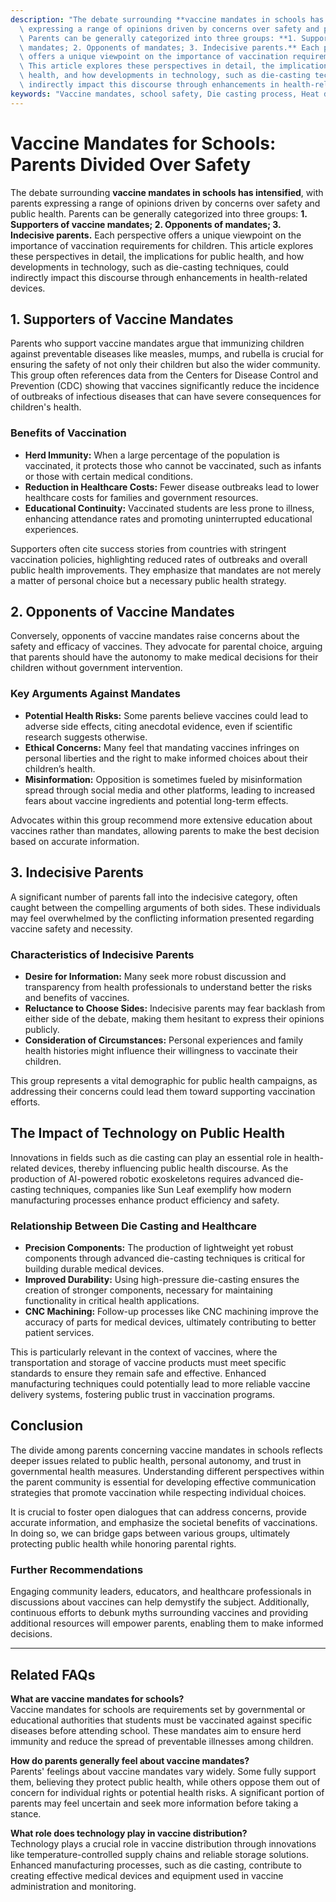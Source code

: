 ```yaml
---
description: "The debate surrounding **vaccine mandates in schools has intensified**, with parents\
  \ expressing a range of opinions driven by concerns over safety and public health.\
  \ Parents can be generally categorized into three groups: **1. Supporters of vaccine\
  \ mandates; 2. Opponents of mandates; 3. Indecisive parents.** Each perspective\
  \ offers a unique viewpoint on the importance of vaccination requirements for children.\
  \ This article explores these perspectives in detail, the implications for public\
  \ health, and how developments in technology, such as die-casting techniques, could\
  \ indirectly impact this discourse through enhancements in health-related devices."
keywords: "Vaccine mandates, school safety, Die casting process, Heat dissipation efficiency"
---
```

# Vaccine Mandates for Schools: Parents Divided Over Safety

The debate surrounding **vaccine mandates in schools has intensified**, with parents expressing a range of opinions driven by concerns over safety and public health. Parents can be generally categorized into three groups: **1. Supporters of vaccine mandates; 2. Opponents of mandates; 3. Indecisive parents.** Each perspective offers a unique viewpoint on the importance of vaccination requirements for children. This article explores these perspectives in detail, the implications for public health, and how developments in technology, such as die-casting techniques, could indirectly impact this discourse through enhancements in health-related devices.

## 1. Supporters of Vaccine Mandates

Parents who support vaccine mandates argue that immunizing children against preventable diseases like measles, mumps, and rubella is crucial for ensuring the safety of not only their children but also the wider community. This group often references data from the Centers for Disease Control and Prevention (CDC) showing that vaccines significantly reduce the incidence of outbreaks of infectious diseases that can have severe consequences for children's health.

### Benefits of Vaccination

- **Herd Immunity:** When a large percentage of the population is vaccinated, it protects those who cannot be vaccinated, such as infants or those with certain medical conditions.
- **Reduction in Healthcare Costs:** Fewer disease outbreaks lead to lower healthcare costs for families and government resources.
- **Educational Continuity:** Vaccinated students are less prone to illness, enhancing attendance rates and promoting uninterrupted educational experiences.

Supporters often cite success stories from countries with stringent vaccination policies, highlighting reduced rates of outbreaks and overall public health improvements. They emphasize that mandates are not merely a matter of personal choice but a necessary public health strategy.

## 2. Opponents of Vaccine Mandates

Conversely, opponents of vaccine mandates raise concerns about the safety and efficacy of vaccines. They advocate for parental choice, arguing that parents should have the autonomy to make medical decisions for their children without government intervention. 

### Key Arguments Against Mandates

- **Potential Health Risks:** Some parents believe vaccines could lead to adverse side effects, citing anecdotal evidence, even if scientific research suggests otherwise.
- **Ethical Concerns:** Many feel that mandating vaccines infringes on personal liberties and the right to make informed choices about their children’s health.
- **Misinformation:** Opposition is sometimes fueled by misinformation spread through social media and other platforms, leading to increased fears about vaccine ingredients and potential long-term effects.

Advocates within this group recommend more extensive education about vaccines rather than mandates, allowing parents to make the best decision based on accurate information.

## 3. Indecisive Parents

A significant number of parents fall into the indecisive category, often caught between the compelling arguments of both sides. These individuals may feel overwhelmed by the conflicting information presented regarding vaccine safety and necessity.

### Characteristics of Indecisive Parents

- **Desire for Information:** Many seek more robust discussion and transparency from health professionals to understand better the risks and benefits of vaccines.
- **Reluctance to Choose Sides:** Indecisive parents may fear backlash from either side of the debate, making them hesitant to express their opinions publicly.
- **Consideration of Circumstances:** Personal experiences and family health histories might influence their willingness to vaccinate their children.

This group represents a vital demographic for public health campaigns, as addressing their concerns could lead them toward supporting vaccination efforts.

## The Impact of Technology on Public Health

Innovations in fields such as die casting can play an essential role in health-related devices, thereby influencing public health discourse. As the production of AI-powered robotic exoskeletons requires advanced die-casting techniques, companies like Sun Leaf exemplify how modern manufacturing processes enhance product efficiency and safety.

### Relationship Between Die Casting and Healthcare

- **Precision Components:** The production of lightweight yet robust components through advanced die-casting techniques is critical for building durable medical devices.
- **Improved Durability:** Using high-pressure die-casting ensures the creation of stronger components, necessary for maintaining functionality in critical health applications.
- **CNC Machining:** Follow-up processes like CNC machining improve the accuracy of parts for medical devices, ultimately contributing to better patient services.

This is particularly relevant in the context of vaccines, where the transportation and storage of vaccine products must meet specific standards to ensure they remain safe and effective. Enhanced manufacturing techniques could potentially lead to more reliable vaccine delivery systems, fostering public trust in vaccination programs.

## Conclusion

The divide among parents concerning vaccine mandates in schools reflects deeper issues related to public health, personal autonomy, and trust in governmental health measures. Understanding different perspectives within the parent community is essential for developing effective communication strategies that promote vaccination while respecting individual choices. 

It is crucial to foster open dialogues that can address concerns, provide accurate information, and emphasize the societal benefits of vaccinations. In doing so, we can bridge gaps between various groups, ultimately protecting public health while honoring parental rights.

### Further Recommendations

Engaging community leaders, educators, and healthcare professionals in discussions about vaccines can help demystify the subject. Additionally, continuous efforts to debunk myths surrounding vaccines and providing additional resources will empower parents, enabling them to make informed decisions.

---

## Related FAQs

**What are vaccine mandates for schools?**  
Vaccine mandates for schools are requirements set by governmental or educational authorities that students must be vaccinated against specific diseases before attending school. These mandates aim to ensure herd immunity and reduce the spread of preventable illnesses among children.

**How do parents generally feel about vaccine mandates?**  
Parents' feelings about vaccine mandates vary widely. Some fully support them, believing they protect public health, while others oppose them out of concern for individual rights or potential health risks. A significant portion of parents may feel uncertain and seek more information before taking a stance.

**What role does technology play in vaccine distribution?**  
Technology plays a crucial role in vaccine distribution through innovations like temperature-controlled supply chains and reliable storage solutions. Enhanced manufacturing processes, such as die casting, contribute to creating effective medical devices and equipment used in vaccine administration and monitoring.
